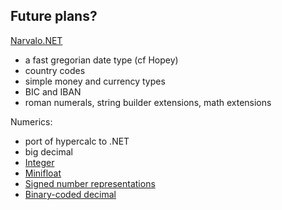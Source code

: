 Future plans?
-------------

[Narvalo.NET](https://github.com/chtoucas/Narvalo.NET)
- a fast gregorian date type (cf Hopey)
- country codes
- simple money and currency types
- BIC and IBAN
- roman numerals, string builder extensions, math extensions

Numerics:
- port of hypercalc to .NET
- big decimal
- [Integer](https://en.wikipedia.org/wiki/Integer_(computer_science))
- [Minifloat](https://en.wikipedia.org/wiki/Minifloat)
- [Signed number representations](https://en.wikipedia.org/wiki/Signed_number_representations)
- [Binary-coded decimal](https://en.wikipedia.org/wiki/Binary-coded_decimal)